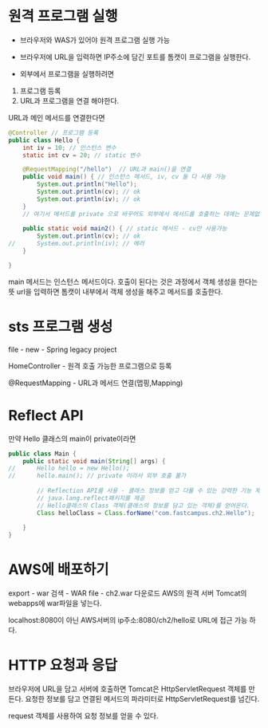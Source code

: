 # 원격 프로그램 실행

- 브라우저와 WAS가 있어야 원격 프로그램 실행 가능

- 브라우저에 URL을 입력하면 IP주소에 담긴 포트를 톰캣이 프로그램을 실행한다. 

- 외부에서 프로그램을 실행하려면

1. 프로그램 등록
2. URL과 프로그램을 연결 해야한다.

URL과 메인 메서드를 연결한다면

```Java
@Controller // 프로그램 등록
public class Hello {
    int iv = 10; // 인스턴스 변수
	static int cv = 20; // static 변수

    @RequestMapping("/hello")  // URL과 main()을 연결
	public void main() { // 인스턴스 메서드, iv, cv 둘 다 사용 가능
		System.out.println("Hello");
		System.out.println(cv); // ok
		System.out.println(iv); // ok
	}
    // 여기서 메서드를 private 으로 바꾸어도 외부에서 메서드를 호출하는 데에는 문제없다. (RequestMapping을 했기 때문에)
	
	public static void main2() { // static 메서드 - cv만 사용가능
		System.out.println(cv); // ok
//		System.out.println(iv); // 에러
	}

}
```
main 메서드는 인스턴스 메서드이다.
호출이 된다는 것은 과정에서 객체 생성을 한다는 뜻
url을 입력하면 톰캣이 내부에서 객체 생성을 해주고 메서드를 호출한다.


# sts 프로그램 생성

file - new - Spring legacy project

HomeController - 원격 호출 가능한 프로그램으로 등록

@RequestMapping - URL과 메서드 연결(맵핑,Mapping)

# Reflect API

만약 Hello 클래스의 main이 private이라면

```Java
public class Main {
	public static void main(String[] args) {
//		Hello hello = new Hello();
//		hello.main(); // private 이라서 외부 호출 불가
		
		// Reflection API를 사용 - 클래스 정보를 얻고 다룰 수 있는 강력한 기능 제곡
		// java.lang.reflect패키지를 제공
		// Hello클래스의 Class 객체(클래스의 정보를 담고 있는 객체)를 얻어온다.
		Class helloClass = Class.forName("com.fastcampus.ch2.Hello");
		
	}
}

```

# AWS에 배포하기

export - war 검색 - WAR file - ch2.war 다운로드
AWS의 원격 서버 Tomcat의 webapps에 war파일을 넣는다.

localhost:8080이 아닌 AWS서버의 ip주소:8080/ch2/hello로 URL에 접근 가능 하다.

# HTTP 요청과 응답

브라우저에 URL을 담고 서버에 호출하면 Tomcat은 HttpServletRequest 객체를 만든다. 요청한 정보를 담고 연결된 메서드의 파라미터로 HttpServletRequest를 넘긴다.

request 객체를 사용하여 요청 정보를 얻을 수 있다.





